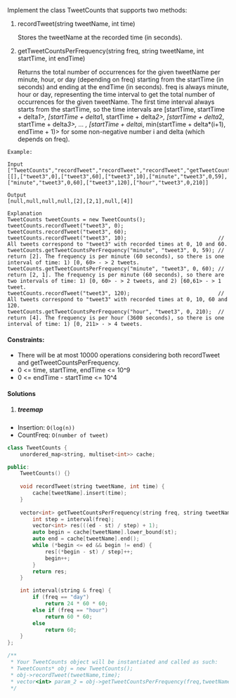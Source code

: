 Implement the class TweetCounts that supports two methods:

1. recordTweet(string tweetName, int time)

    Stores the tweetName at the recorded time (in seconds).

2. getTweetCountsPerFrequency(string freq, string tweetName, int startTime, int endTime)

    Returns the total number of occurrences for the given tweetName per minute, hour, or day (depending on freq) starting from the startTime (in seconds) and ending at the endTime (in seconds).
    freq is always minute, hour or day, representing the time interval to get the total number of occurrences for the given tweetName.
    The first time interval always starts from the startTime, so the time intervals are [startTime, startTime + delta*1>,  [startTime + delta*1, startTime + delta*2>, [startTime + delta*2, startTime + delta*3>, ... , [startTime + delta*i, min(startTime + delta*(i+1), endTime + 1)> for some non-negative number i and delta (which depends on freq).  

 

```
Example:

Input
["TweetCounts","recordTweet","recordTweet","recordTweet","getTweetCountsPerFrequency","getTweetCountsPerFrequency","recordTweet","getTweetCountsPerFrequency"]
[[],["tweet3",0],["tweet3",60],["tweet3",10],["minute","tweet3",0,59],["minute","tweet3",0,60],["tweet3",120],["hour","tweet3",0,210]]

Output
[null,null,null,null,[2],[2,1],null,[4]]

Explanation
TweetCounts tweetCounts = new TweetCounts();
tweetCounts.recordTweet("tweet3", 0);
tweetCounts.recordTweet("tweet3", 60);
tweetCounts.recordTweet("tweet3", 10);                             // All tweets correspond to "tweet3" with recorded times at 0, 10 and 60.
tweetCounts.getTweetCountsPerFrequency("minute", "tweet3", 0, 59); // return [2]. The frequency is per minute (60 seconds), so there is one interval of time: 1) [0, 60> - > 2 tweets.
tweetCounts.getTweetCountsPerFrequency("minute", "tweet3", 0, 60); // return [2, 1]. The frequency is per minute (60 seconds), so there are two intervals of time: 1) [0, 60> - > 2 tweets, and 2) [60,61> - > 1 tweet.
tweetCounts.recordTweet("tweet3", 120);                            // All tweets correspond to "tweet3" with recorded times at 0, 10, 60 and 120.
tweetCounts.getTweetCountsPerFrequency("hour", "tweet3", 0, 210);  // return [4]. The frequency is per hour (3600 seconds), so there is one interval of time: 1) [0, 211> - > 4 tweets.
```

 

#### Constraints:

-    There will be at most 10000 operations considering both recordTweet and getTweetCountsPerFrequency.
-    0 <= time, startTime, endTime <= 10^9
-    0 <= endTime - startTime <= 10^4


#### Solutions

1. ##### treemap

- Insertion: `O(log(n))`
- CountFreq: `O(number of tweet)`

```cpp
class TweetCounts {
    unordered_map<string, multiset<int>> cache;

public:
    TweetCounts() {}
    
    void recordTweet(string tweetName, int time) {
        cache[tweetName].insert(time);
    }
    
    vector<int> getTweetCountsPerFrequency(string freq, string tweetName, int st, int ed) {
        int step = interval(freq);
        vector<int> res(((ed - st) / step) + 1);
        auto begin = cache[tweetName].lower_bound(st);
        auto end = cache[tweetName].end();
        while (*begin <= ed && begin != end) {
            res[(*begin - st) / step]++;
            begin++;
        }
        return res;
    }

    int interval(string & freq) {
        if (freq == "day")
            return 24 * 60 * 60;
        else if (freq == "hour")
            return 60 * 60;
        else
            return 60;
    }
};

/**
 * Your TweetCounts object will be instantiated and called as such:
 * TweetCounts* obj = new TweetCounts();
 * obj->recordTweet(tweetName,time);
 * vector<int> param_2 = obj->getTweetCountsPerFrequency(freq,tweetName,startTime,endTime);
 */
```